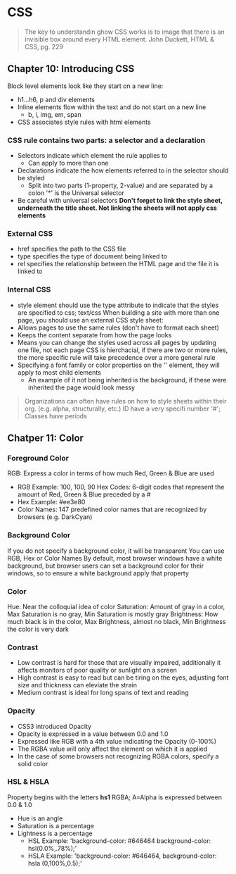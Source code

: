 # CSS
> The key to understandin ghow CSS works is to image that there is an invisible box around every HTML element.
> John Duckett, HTML & CSS, pg. 229

## Chapter 10: Introducing CSS
Block level elements look like they start on a new line:
- h1...h6, p and div elements
- Inline elements flow within the text and do not start on a new line 
    - b, i, img, em, span
- CSS associates style rules with html elements
### CSS rule contains two parts: a **selector** and a **declaration**
- Selectors indicate which element the rule applies to
    - Can apply to more than one
- Declarations indicate the how elements referred to in the selector should be styled
    - Split into two parts (1-property, 2-value) and are separated by a colon
'*' is the Universal selector
- Be careful with universal selectors
**Don't forget to link the style sheet, underneath the title sheet. Not linking the sheets will not apply css elements**
### External CSS
- href specifies the path to the CSS file
- type specifies the type of document being linked to
- rel specifies the relationship between the HTML page and the file it is linked to
### Internal CSS
- style element should use the type atttribute to indicate that the styles are specified to css; text/css
When building a site with more than one page, you should use an external CSS style sheet:
- Allows pages to use the same rules (don't have to format each sheet)
- Keeps the content separate from how the page looks
- Means you can change the styles used across all pages by updating one file, not each page
CSS is hierchacial, if there are two or more rules, the more specific rule will take precedence over a more general rule
- Specifying a font family or color properties on the '<body>' element, they will apply to most child elements
    - An example of it not being inherited is the background, if these were inherited the page would look messy
> Organizations can often have rules on how to style sheets within their org. (e.g. alpha, structurally, etc.)
ID have a very specifi number '#'; Classes have periods
## Chatper 11: Color

### Foreground Color
RGB: Express a color in terms of how much Red, Green & Blue are used
- RGB Example: 100, 100, 90
Hex Codes: 6-digit codes that represent the amount of Red, Green & Blue preceded by a #
- Hex Example: #ee3e80
- Color Names: 147 predefined color names that are recognized by browsers (e.g. DarkCyan)
### Background Color
If you do not specify a background color, it will be transparent
You can use RGB, Hex or Color Names
By default, most browser windows have a white background, but browser users can set a background color for their windows, so to ensure a white background apply that property
### Color
Hue: Near the colloquial idea of color
Saturation: Amount of gray in a color, Max Saturation is no gray, Min Saturation is mostly gray
Brightness: How much black is in the color, Max Brightness, almost no black, Min Brightness the color is very dark
### Contrast
- Low contrast is hard for those that are visually impaired, additionally it affects monitors of poor quality or sunlight on a screen 
- High contrast is easy to read but can be tiring on the eyes, adjusting font size and thickness can eleviate the strain
- Medium contrast is ideal for long spans of text and reading
### Opacity
- CSS3 introduced Opacity
- Opacity is expressed in a value between 0.0 and 1.0 
- Expressed like RGB with a 4th value indicating the Opacity (0-100%)
- The RGBA value will only affect the element on which it is applied
- In the case of some browsers not recognizing RGBA colors, specify a solid color 
### HSL & HSLA
Property begins with the letters **hs1**
RGBA; A=Alpha is expressed between 0.0 & 1.0
- Hue is an angle
- Saturation is a percentage
- Lightness is a percentage
    - HSL Example: 'background-color: #646464 background-color: hsl(0.0%,.78%);'
    - HSLA Example: 'background-color: #646464, background-color: hsla (0,100%,0.5);'
